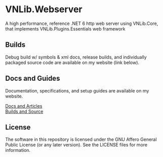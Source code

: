 # VNLib.Webserver
A high performance, reference .NET 6 http web server using VNLib.Core, that implements VNLib.Plugins.Essentials web framework

## Builds
Debug build w/ symbols & xml docs, release builds, and individually packaged source code are available on my website (link below).  

## Docs and Guides
Documentation, specifications, and setup guides are available on my website. 

[Docs and Articles](https://www.vaughnnugent.com/resources/software/articles?tags=docs,_vnlib.webserver)  
[Builds and Source](https://www.vaughnnugent.com/resources/software/modules/VNLib.Webserver)  

## License 
The software in this repository is licensed under the GNU Affero General Public License (or any later version). See the LICENSE files for more information.  
